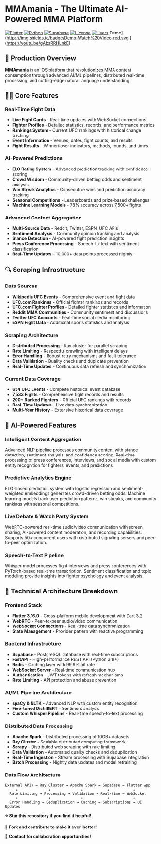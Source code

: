 # MMAmania - The Ultimate AI-Powered MMA Platform

[![Flutter](https://img.shields.io/badge/Flutter-3.16.0-blue.svg)](https://flutter.dev/)
[![Python](https://img.shields.io/badge/Python-3.11+-green.svg)](https://python.org/)
[![Supabase](https://img.shields.io/badge/Supabase-Latest-orange.svg)](https://supabase.com/)
[![License](https://img.shields.io/badge/License-MIT-yellow.svg)](LICENSE)
[![Users](https://img.shields.io/badge/Users-266+-brightgreen.svg)](https://github.com/WaleedaRaza/mmamania)
Demo](https://img.shields.io/badge/Demo-Watch%20Video-red.svg)](https://youtu.be/gAbsRRHLnkE)

## 🚀 Production Overview

**MMAmania** is an iOS platform that revolutionizes MMA content consumption through advanced AI/ML pipelines, distributed real-time processing, and cutting-edge natural language understanding

## 🥊👊 Core Features

### Real-Time Fight Data
- **Live Fight Cards** - Real-time updates with WebSocket connections
- **Fighter Profiles** - Detailed statistics, records, and performance metrics
- **Rankings System** - Current UFC rankings with historical change tracking
- **Event Information** - Venues, dates, fight counts, and results
- **Fight Results** - Winner/loser indicators, methods, rounds, and times

### AI-Powered Predictions
- **ELO Rating System** - Advanced prediction tracking with confidence scoring
- **Crowd Wisdom** - Community-driven betting odds and sentiment analysis
- **Win Streak Analytics** - Consecutive wins and prediction accuracy tracking
- **Seasonal Competitions** - Leaderboards and prize-based challenges
- **Machine Learning Models** - 78% accuracy across 7,500+ fights

### Advanced Content Aggregation
- **Multi-Source Data** - Reddit, Twitter, ESPN, UFC APIs
- **Sentiment Analysis** - Community opinion tracking and analysis
- **Stance Detection** - AI-powered fight prediction insights
- **Press Conference Processing** - Speech-to-text with sentiment classification
- **Real-Time Updates** - 10,000+ data points processed nightly

## 🔍 Scraping Infrastructure

### Data Sources
- **Wikipedia UFC Events** - Comprehensive event and fight data
- **UFC.com Rankings** - Official fighter rankings and records
- **UFC.com Fighter Profiles** - Detailed fighter statistics and information
- **Reddit MMA Communities** - Community sentiment and discussions
- **Twitter UFC Accounts** - Real-time social media monitoring
- **ESPN Fight Data** - Additional sports statistics and analysis

### Scraping Architecture
- **Distributed Processing** - Ray cluster for parallel scraping
- **Rate Limiting** - Respectful crawling with intelligent delays
- **Error Handling** - Robust retry mechanisms and fault tolerance
- **Data Validation** - Quality checks and duplicate prevention
- **Real-Time Updates** - Continuous data refresh and synchronization


### Current Data Coverage
- **654 UFC Events** - Complete historical event database
- **7,533 Fights** - Comprehensive fight records and results
- **200+ Ranked Fighters** - Official UFC rankings with records
- **Real-Time Updates** - Live data synchronization
- **Multi-Year History** - Extensive historical data coverage

## 🧠 AI-Powered Features

### Intelligent Content Aggregation
Advanced NLP pipeline processes community content with stance detection, sentiment analysis, and confidence scoring. Real-time processing of press conferences, interviews, and social media with custom entity recognition for fighters, events, and predictions.

### Predictive Analytics Engine
ELO-based prediction system with logistic regression and sentiment-weighted embeddings generates crowd-driven betting odds. Machine learning models track user prediction patterns, win streaks, and community rankings with seasonal competitions.

### Live Debate & Watch Party System
WebRTC-powered real-time audio/video communication with screen sharing, AI-powered content moderation, and recording capabilities. Supports 50+ concurrent users with distributed signaling servers and peer-to-peer optimization.

### Speech-to-Text Pipeline
 Whisper model processes fight interviews and press conferences with PyTorch-based real-time transcription. Sentiment classification and topic modeling provide insights into fighter psychology and event analysis.

## 🔧 Technical Architecture Breakdown

### Frontend Stack
- **Flutter 3.16.0** - Cross-platform mobile development with Dart 3.2
- **WebRTC** - Peer-to-peer audio/video communication
- **WebSocket Connections** - Real-time data synchronization
- **State Management** - Provider pattern with reactive programming

### Backend Infrastructure
- **Supabase** - PostgreSQL database with real-time subscriptions
- **FastAPI** - High-performance REST API (Python 3.11+)
- **Redis** - Caching layer with 99.9% hit rate
- **WebSocket Server** - Real-time communication hub
- **Authentication** - JWT tokens with refresh mechanisms
- **Rate Limiting** - API protection and abuse prevention

### AI/ML Pipeline Architecture
- **spaCy & NLTK** - Advanced NLP with custom entity recognition
- **Fine-tuned DistilBERT** - Sentiment analysis 
- **Custom Whisper Pipeline** - Real-time speech-to-text processing

### Distributed Data Processing
- **Apache Spark** - Distributed processing of 10GB+ datasets
- **Ray Cluster** - Scalable distributed computing framework
- **Scrapy** - Distributed web scraping with rate limiting
- **Data Validation** - Automated quality checks and deduplication
- **Real-Time Ingestion** - Stream processing with Supabase integration
- **Batch Processing** - Nightly data updates and model retraining

### Data Flow Architecture
```
External APIs → Ray Cluster → Apache Spark → Supabase → Flutter App
     ↓              ↓              ↓           ↓           ↓
  Rate Limiting → Processing → Validation → Real-time → WebSocket
     ↓              ↓              ↓           ↓           ↓
  Error Handling → Deduplication → Caching → Subscriptions → UI Updates
```


**⭐ Star this repository if you find it helpful!**

**🔄 Fork and contribute to make it even better!**

**📧 Contact for collaboration opportunities!**
